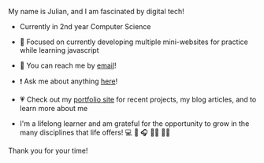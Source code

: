 My name is Julian, and I am fascinated by digital tech!

- Currently in 2nd year Computer Science
- 📝 Focused on currently developing multiple mini-websites for practice while learning javascript
- 📩 You can reach me by [email](mailto:jjmacioce@hotmail.com)!
- ❗️ Ask me about anything [here](https://github.com/JMacioce/JMacioce/issues)!
- 💗 Check out my [portfolio site](https://jmacioce.github.io/) for recent projects, my blog articles, and to learn more about me

- I'm a lifelong learner and am grateful for the opportunity to grow in the many disciplines that life offers!
💻 🎹 🎧 🤸‍♂️ 🏋️‍♀️

Thank you for your time!
